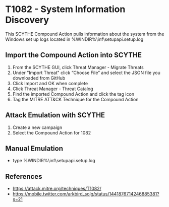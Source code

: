 # T1082 - System Information Discovery

This SCYTHE Compound Action pulls information about the system from the Windows set up logs located in %WINDIR%\inf\setupapi.setup.log

## Import the Compound Action into SCYTHE
1. From the SCYTHE GUI, click Threat Manager - Migrate Threats
2. Under "Import Threat" click “Choose File” and select the JSON file you downloaded from GitHub
3. Click Import and OK when complete
4. Click Threat Manager - Threat Catalog
5. Find the imported Compound Action and click the tag icon 
6. Tag the MITRE ATT&CK Technique for the Compound Action

## Attack Emulation with SCYTHE
1. Create a new campaign
2. Select the Compound Action for 1082

## Manual Emulation
- type %WINDIR%\inf\setupapi.setup.log

## References
- https://attack.mitre.org/techniques/T1082/
- https://mobile.twitter.com/arkbird_solg/status/1441876714246885381?s=21